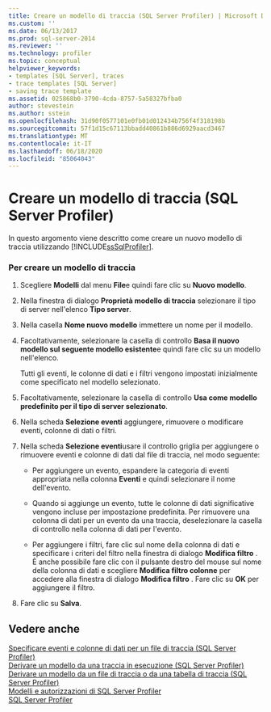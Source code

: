 ```yaml
---
title: Creare un modello di traccia (SQL Server Profiler) | Microsoft Docs
ms.custom: ''
ms.date: 06/13/2017
ms.prod: sql-server-2014
ms.reviewer: ''
ms.technology: profiler
ms.topic: conceptual
helpviewer_keywords:
- templates [SQL Server], traces
- trace templates [SQL Server]
- saving trace template
ms.assetid: 025868b0-3790-4cda-8757-5a58327bfba0
author: stevestein
ms.author: sstein
ms.openlocfilehash: 31d90f0577101e0fb01d012434b756f4f318198b
ms.sourcegitcommit: 57f1d15c67113bbadd40861b886d6929aacd3467
ms.translationtype: MT
ms.contentlocale: it-IT
ms.lasthandoff: 06/18/2020
ms.locfileid: "85064043"
---
```

# <a name="create-a-trace-template-sql-server-profiler"></a>Creare un modello di traccia (SQL Server Profiler)
  In questo argomento viene descritto come creare un nuovo modello di traccia utilizzando [!INCLUDE[ssSqlProfiler](../../includes/sssqlprofiler-md.md)].  
  
### <a name="to-create-a-trace-template"></a>Per creare un modello di traccia  
  
1.  Scegliere **Modelli** dal menu **File**e quindi fare clic su **Nuovo modello**.  
  
2.  Nella finestra di dialogo **Proprietà modello di traccia** selezionare il tipo di server nell'elenco **Tipo server**.  
  
3.  Nella casella **Nome nuovo modello** immettere un nome per il modello.  
  
4.  Facoltativamente, selezionare la casella di controllo **Basa il nuovo modello sul seguente modello esistente**e quindi fare clic su un modello nell'elenco.  
  
     Tutti gli eventi, le colonne di dati e i filtri vengono impostati inizialmente come specificato nel modello selezionato.  
  
5.  Facoltativamente, selezionare la casella di controllo **Usa come modello predefinito per il tipo di server selezionato**.  
  
6.  Nella scheda **Selezione eventi** aggiungere, rimuovere o modificare eventi, colonne di dati o filtri.  
  
7.  Nella scheda **Selezione eventi**usare il controllo griglia per aggiungere o rimuovere eventi e colonne di dati dal file di traccia, nel modo seguente:  
  
    -   Per aggiungere un evento, espandere la categoria di eventi appropriata nella colonna **Eventi** e quindi selezionare il nome dell'evento.  
  
    -   Quando si aggiunge un evento, tutte le colonne di dati significative vengono incluse per impostazione predefinita. Per rimuovere una colonna di dati per un evento da una traccia, deselezionare la casella di controllo nella colonna di dati per l'evento.  
  
    -   Per aggiungere i filtri, fare clic sul nome della colonna di dati e specificare i criteri del filtro nella finestra di dialogo **Modifica filtro** . È anche possibile fare clic con il pulsante destro del mouse sul nome della colonna di dati e scegliere **Modifica filtro colonne** per accedere alla finestra di dialogo **Modifica filtro** . Fare clic su **OK** per aggiungere il filtro.  
  
8.  Fare clic su **Salva**.  
  
## <a name="see-also"></a>Vedere anche  
 [Specificare eventi e colonne di dati per un file di traccia &#40;SQL Server Profiler&#41;](specify-events-and-data-columns-for-a-trace-file-sql-server-profiler.md)   
 [Derivare un modello da una traccia in esecuzione &#40;SQL Server Profiler&#41;](derive-a-template-from-a-running-trace-sql-server-profiler.md)   
 [Derivare un modello da un file di traccia o da una tabella di traccia &#40;SQL Server Profiler&#41;](derive-a-template-from-a-trace-file-or-trace-table-sql-server-profiler.md)   
 [Modelli e autorizzazioni di SQL Server Profiler](sql-server-profiler-templates-and-permissions.md)   
 [SQL Server Profiler](sql-server-profiler.md)  
  
  
